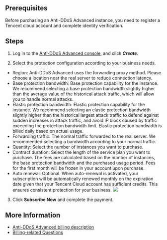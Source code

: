 ## Prerequisites

Before purchasing an Anti-DDoS Advanced instance, you need to register a Tencent cloud account and complete identity verification.

## Steps
1. Log in to the [Anti-DDoS Advanced console](https://console.cloud.tencent.com/dayu/bgpip), and click ***Create***.

2.  Select the protection configuration according to your business needs.
 - Region: Anti-DDoS Advanced uses the forwarding proxy method. Please choose a location near the real server to reduce connection latency.
 - Base protection bandwidth: Base protection capability for the instance. We recommend selecting a base protection bandwidth slightly higher than the average value of the historical attack traffic, which will allow you to handle normal attacks.
 - Elastic protection bandwidth: Elastic protection capability for the instance. We recommend selecting an elastic protection bandwidth slightly higher than the historical largest attack traffic to defend against sudden increases in attack traffic, and avoid IP block caused by traffic exceeding the protection bandwidth limit. Elastic protection bandwidth is billed daily based on actual usage. 
 - Forwarding traffic: The normal traffic forwarded to the real server. We recommended selecting a bandwidth according to your normal traffic.
 - Quantity: Select the number of instances you want to purchase.
 - Contract duration: Select the length of the service plan you want to purchase. The fees are calculated based on the number of instances, the base protection bandwidth and the purchased usage period. Fees for the first month will be frozen in your account upon purchase.
 - Auto renewal: Optional. When auto-renewal is activated, your subscription will be automatically renewed monthly on the expiration date given that your Tencent Cloud account has sufficient credits. This ensures consistent protection for your business.
 ![](https://main.qcloudimg.com/raw/2ee122b2dfd9faa231a8286f99bdc626.png)

3. Click **Subscribe Now** and complete the payment.

## More Information

- [Anti-DDoS Advanced billing description](https://intl.cloud.tencent.com/document/product/297/17435)
- [Billing-related Questions](https://intl.cloud.tencent.com/document/product/297/16604)

